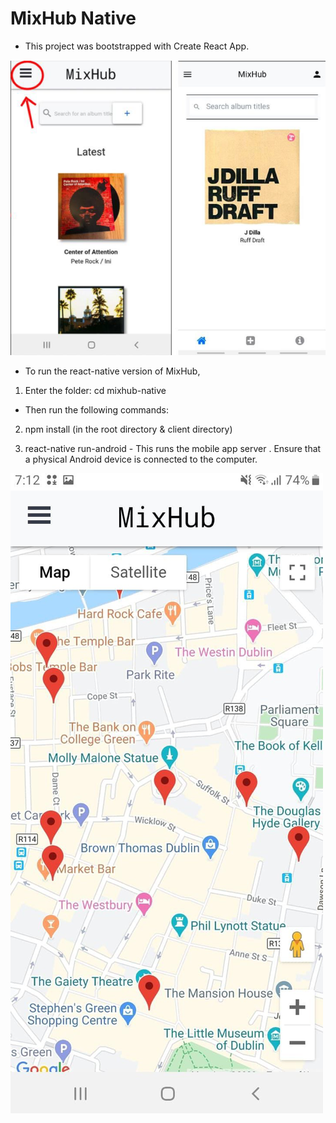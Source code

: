 # MixHub Native

- This project was bootstrapped with Create React App.

![](images/5.png) 

- To run the react-native version of MixHub,

1. Enter the folder: cd mixhub-native

- Then run the following commands:

2. npm install (in the root directory & client directory)

3. react-native run-android - This runs the mobile app server . Ensure that a physical Android device is connected to the computer.

![](images/10.png)
